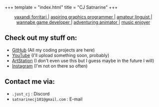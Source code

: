 +++
template = "index.html"
title = "CJ Satnarine"
+++
<center> <p> <a id="vaxandi_forritari" href="/projects/vaxandi_forritari/"> vaxandi forritari </a> |  <a id="aspiring_graphics_programmer" href="/projects/aspiring_graphics_programmer/"> aspiring graphics programmer </a> |  <a id="amateur_linguist" href="/projects/amateur_linguist/"> amateur linguist </a> | <a id="wannabe_game_developer" href="/projects/wannabe_game_developer/"> wannabe game developer </a> | <a id="adventuring_animator" href="/projects/adventuring_animator/"> adventuring animator </a> | <a id="music_enjoyer" href="/projects/music_enjoyer/">music enjoyer </a> </p> </center>



## Check out my stuff on: 
- [GitHub](https://github.com/CJSatnarine) (All my coding projects are here)
- [YouTube](https://www.youtube.com/@CJSatnarine) (I'll upload something soon, probably)
- [ArtStation](https://www.artstation.com/cjsatnarine) (I don't even use this but I guess maybe in the future I will)
- [Instagram](https://www.instagram.com/cjsatnarine/) (I'm not on there so often)

## Contact me via:
- `.just_cj` : Discord
- `satnarinecj101@gmail.com` : E-mail
<canvas id="rendering_canvas"/>
